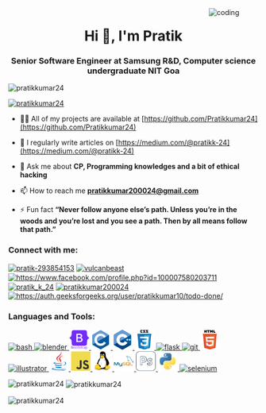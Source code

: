 <img align="right" alt="coding" width="100" src="https://media.giphy.com/media/USV0ym3bVWQJJmNu3N/giphy.gif">
<h1 align="center">Hi 👋, I'm Pratik</h1>
<h3 align="center">Senior Software Engineer at Samsung R&D, Computer science undergraduate NIT Goa</h3>

<p align="left"> <img src="https://komarev.com/ghpvc/?username=pratikkumar24&label=Profile%20views&color=0e75b6&style=flat" alt="pratikkumar24" /> </p>

<p align="left"> <a href="https://github.com/ryo-ma/github-profile-trophy"><img src="https://github-profile-trophy.vercel.app/?username=pratikkumar24" alt="pratikkumar24" /></a> </p>

- 👨‍💻 All of my projects are available at [https://github.com/Pratikkumar24](https://github.com/Pratikkumar24)

- 📝 I regularly write articles on [https://medium.com/@pratikk-24](https://medium.com/@pratikk-24)

- 💬 Ask me about **CP, Programming knowledges and a bit of ethical hacking**

- 📫 How to reach me **pratikkumar200024@gmail.com**

- ⚡ Fun fact **“Never follow anyone else’s path. Unless you’re in the woods and you’re lost and you see a path. Then by all means follow that path.”**

<h3 align="left">Connect with me:</h3>
<p align="left">
<a href="https://linkedin.com/in/pratik-293854153" target="blank"><img align="center" src="https://cdn.jsdelivr.net/npm/simple-icons@3.0.1/icons/linkedin.svg" alt="pratik-293854153" height="30" width="40" /></a>
<a href="https://stackoverflow.com/users/vulcanbeast" target="blank"><img align="center" src="https://cdn.jsdelivr.net/npm/simple-icons@3.0.1/icons/stackoverflow.svg" alt="vulcanbeast" height="30" width="40" /></a>
<a href="https://fb.com/https://www.facebook.com/profile.php?id=100007580203711" target="blank"><img align="center" src="https://cdn.jsdelivr.net/npm/simple-icons@3.0.1/icons/facebook.svg" alt="https://www.facebook.com/profile.php?id=100007580203711" height="30" width="40" /></a>
<a href="https://instagram.com/pratik_k_24" target="blank"><img align="center" src="https://cdn.jsdelivr.net/npm/simple-icons@3.0.1/icons/instagram.svg" alt="pratik_k_24" height="30" width="40" /></a>
<a href="https://www.leetcode.com/pratikkumar200024" target="blank"><img align="center" src="https://cdn.jsdelivr.net/npm/simple-icons@3.0.1/icons/leetcode.svg" alt="pratikkumar200024" height="30" width="40" /></a>
<a href="https://auth.geeksforgeeks.org/user/https://auth.geeksforgeeks.org/user/pratikkumar10/todo-done/" target="blank"><img align="center" src="https://cdn.jsdelivr.net/npm/simple-icons@3.0.1/icons/geeksforgeeks.svg" alt="https://auth.geeksforgeeks.org/user/pratikkumar10/todo-done/" height="30" width="40" /></a>
</p>

<h3 align="left">Languages and Tools:</h3>
<p align="left"> <a href="https://www.gnu.org/software/bash/" target="_blank"> <img src="https://www.vectorlogo.zone/logos/gnu_bash/gnu_bash-icon.svg" alt="bash" width="40" height="40"/> </a> <a href="https://www.blender.org/" target="_blank"> <img src="https://download.blender.org/branding/community/blender_community_badge_white.svg" alt="blender" width="40" height="40"/> </a> <a href="https://getbootstrap.com" target="_blank"> <img src="https://raw.githubusercontent.com/devicons/devicon/master/icons/bootstrap/bootstrap-plain-wordmark.svg" alt="bootstrap" width="40" height="40"/> </a> <a href="https://www.cprogramming.com/" target="_blank"> <img src="https://raw.githubusercontent.com/devicons/devicon/master/icons/c/c-original.svg" alt="c" width="40" height="40"/> </a> <a href="https://www.w3schools.com/cpp/" target="_blank"> <img src="https://raw.githubusercontent.com/devicons/devicon/master/icons/cplusplus/cplusplus-original.svg" alt="cplusplus" width="40" height="40"/> </a> <a href="https://www.w3schools.com/css/" target="_blank"> <img src="https://raw.githubusercontent.com/devicons/devicon/master/icons/css3/css3-original-wordmark.svg" alt="css3" width="40" height="40"/> </a> <a href="https://flask.palletsprojects.com/" target="_blank"> <img src="https://www.vectorlogo.zone/logos/pocoo_flask/pocoo_flask-icon.svg" alt="flask" width="40" height="40"/> </a> <a href="https://git-scm.com/" target="_blank"> <img src="https://www.vectorlogo.zone/logos/git-scm/git-scm-icon.svg" alt="git" width="40" height="40"/> </a> <a href="https://www.w3.org/html/" target="_blank"> <img src="https://raw.githubusercontent.com/devicons/devicon/master/icons/html5/html5-original-wordmark.svg" alt="html5" width="40" height="40"/> </a> <a href="https://www.adobe.com/in/products/illustrator.html" target="_blank"> <img src="https://www.vectorlogo.zone/logos/adobe_illustrator/adobe_illustrator-icon.svg" alt="illustrator" width="40" height="40"/> </a> <a href="https://www.java.com" target="_blank"> <img src="https://raw.githubusercontent.com/devicons/devicon/master/icons/java/java-original.svg" alt="java" width="40" height="40"/> </a> <a href="https://developer.mozilla.org/en-US/docs/Web/JavaScript" target="_blank"> <img src="https://raw.githubusercontent.com/devicons/devicon/master/icons/javascript/javascript-original.svg" alt="javascript" width="40" height="40"/> </a> <a href="https://www.linux.org/" target="_blank"> <img src="https://raw.githubusercontent.com/devicons/devicon/master/icons/linux/linux-original.svg" alt="linux" width="40" height="40"/> </a> <a href="https://www.mysql.com/" target="_blank"> <img src="https://raw.githubusercontent.com/devicons/devicon/master/icons/mysql/mysql-original-wordmark.svg" alt="mysql" width="40" height="40"/> </a> <a href="https://www.photoshop.com/en" target="_blank"> <img src="https://raw.githubusercontent.com/devicons/devicon/master/icons/photoshop/photoshop-line.svg" alt="photoshop" width="40" height="40"/> </a> <a href="https://www.python.org" target="_blank"> <img src="https://raw.githubusercontent.com/devicons/devicon/master/icons/python/python-original.svg" alt="python" width="40" height="40"/> </a> <a href="https://www.selenium.dev" target="_blank"> <img src="https://raw.githubusercontent.com/detain/svg-logos/780f25886640cef088af994181646db2f6b1a3f8/svg/selenium-logo.svg" alt="selenium" width="40" height="40"/> </a> </p>

<p><img align="left" src="https://github-readme-stats.vercel.app/api/top-langs?username=pratikkumar24&show_icons=true&locale=en&layout=compact" alt="pratikkumar24" /></p>

<p>&nbsp;<img align="center" src="https://github-readme-stats.vercel.app/api?username=pratikkumar24&show_icons=true&locale=en" alt="pratikkumar24" /></p>

<p><img align="center" src="https://github-readme-streak-stats.herokuapp.com/?user=pratikkumar24&" alt="pratikkumar24" /></p>
